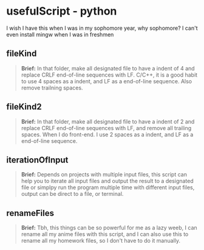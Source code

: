 # usefulScript - python
I wish I have this when I was in my sophomore year, why sophomore? I can't even install mingw when I was in freshmen

## fileKind
> **Brief:** In that folder, make all designated file to have a indent of 4 and replace CRLF end-of-line sequences with LF. C/C++, it is a good habit to use 4 spaces as a indent, and LF as a end-of-line sequence. Also remove trailning spaces.

## fileKind2
> **Brief:** In that folder, make all designated file to have a indent of 2 and replace CRLF end-of-line sequences with LF, and remove all trailing spaces. When I do front-end. I use 2 spaces as a indent, and LF as a end-of-line sequence.

## iterationOfInput
> **Brief:** Depends on projects with multiple input files, this script can help you to iterate all input files and output the result to a designated file or simplpy run the program multiple time with different input files, output can be direct to a file, or terminal.

## renameFiles
> **Brief:** Tbh, this things can be so powerful for me as a lazy weeb, I can rename all my anime files with this script, and I can also use this to rename all my homework files, so I don't have to do it manually.